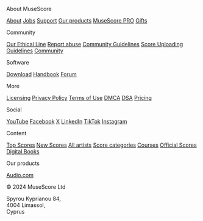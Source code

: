About MuseScore

[About](https://musescore.com/about) [Jobs](https://mu.se/careers) [Support](https://intercom.help/musescore/) [Our products](https://musescore.com/our-products) [MuseScore PRO](https://musescore.com/upgrade?feature=footer) [Gifts](https://musescore.com/pro/gift?from=footer)

Community

[Our Ethical Line](https://musescore.com/our-ethical-line) [Report abuse](https://musescore.com/contact?category=Report%20abuse) [Community Guidelines](https://musescore.com/community-guidelines) [Score Uploading Guidelines](https://musescore.com/score-uploading-guidelines) [Community](https://musescore.com/community)

Software

[Download](https://musescore.org/) [Handbook](https://musescore.org/en/handbook) [Forum](https://musescore.org/en/forum)

More

[Licensing](https://musescore.com/licensing) [Privacy Policy](https://musescore.com/legal/privacy) [Terms of Use](https://musescore.com/legal/terms) [DMCA](https://musescore.com/legal/dmca) [DSA](https://musescore.com/legal/dsa) [Pricing](https://musescore.com/pro/landing/pricing)

Social

[YouTube](https://www.youtube.com/channel/UCfY410QyoHlC4jwUZZOjgOg) [Facebook](https://facebook.com/Musescore) [X](https://x.com/musescore) [LinkedIn](https://linkedin.com/company/muse) [TikTok](https://www.tiktok.com/@musescoreofficial) [Instagram](https://www.instagram.com/musescore)

Content

[Top Scores](https://musescore.com/sheetmusic/best-sheet-music) [New Scores](https://musescore.com/sheetmusic/new-sheet-music) [All artists](https://musescore.com/sheetmusic/all-artists) [Score categories](https://musescore.com/sheetmusic/category-pages) [Courses](https://musescore.com/courses) [Official Scores](https://musescore.com/sheetmusic/official) [Digital Books](https://musescore.com/books)

Our products

[Audio.com](https://audio.com/)

© 2024 MuseScore Ltd

Spyrou Kyprianou 84,  
4004 Limassol,  
Cyprus